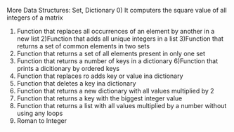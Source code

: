 More Data Structures: Set, Dictionary
0) It computers the square value of all integers of a matrix
1) Function that replaces all occurrences of an element by another in a new list
2)Function that adds all unique integers in a list
3)Function that returns a set of common elements in two sets
4) Function that returns a set of all elements present in only one set
5) Function that returns a number of keys in a dictionary
6)Function that prints a dicitionary by ordered keys
7) Function that replaces ro adds key or value ina  dictionary
8) Function that deletes a key ina  dictionary
9) Function that returns a new dictionary with all values multiplied by 2
10) Function that returns a key with the biggest integer value
11) Function that returns a list with all values multiplied by a number without using any loops
12) Roman to Integer